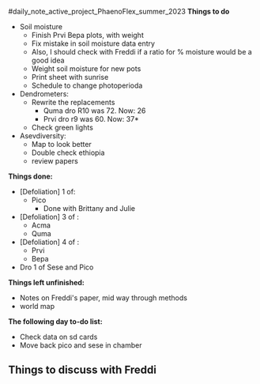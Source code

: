 #daily_note_active_project_PhaenoFlex_summer_2023
**Things to do**
- Soil moisture
	-  Finish Prvi Bepa plots, with weight
	- Fix mistake in soil moisture data entry
	- Also, I should check with Freddi if a ratio for % moisture would be a good idea 
	- Weight soil moisture for new pots
	- Print sheet with sunrise
	- Schedule to change photoperioda
- Dendrometers:
	- Rewrite the replacements
		- Quma dro R10 was 72. Now: 26
		- Prvi dro r9 was 60. Now: 37*
	- Check green lights
- Asevdiversity: 
	- Map to look better
	- Double check ethiopia
	- review papers

**Things done:**
- [Defoliation] 1 of:
	- Pico
		- Done with Brittany and Julie
- [Defoliation] 3 of :
	- Acma 
	- Quma
- [Defoliation] 4 of :
	- Prvi
	- Bepa
- Dro 1 of Sese and Pico

**Things left unfinished:**
- Notes on Freddi's paper, mid way through methods
- world map

**The following day to-do list:**
- Check data on sd cards
- Move back pico and sese in chamber

Things to discuss with Freddi
- 

